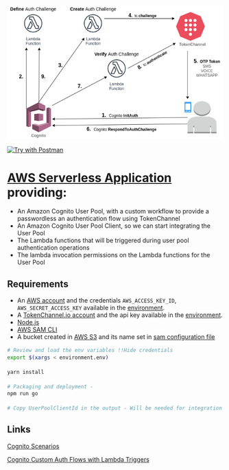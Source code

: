 ![Diagram](diagram.png)

[![Try with Postman](https://run.pstmn.io/button.svg)](https://www.getpostman.com/collections/6341f2799654255c9b1a)


# [AWS Serverless Application](https://aws.amazon.com/serverless/sam/) providing:

* An Amazon Cognito User Pool, with a custom workflow to provide a passwordless an authentication flow using TokenChannel
* An Amazon Cognito User Pool Client, so we can start integrating the User Pool
* The Lambda functions that will be triggered during user pool authentication operations
* The lambda invocation permissions on the Lambda functions for the User Pool

## Requirements

* An [AWS account](https://aws.amazon.com/console/) and the credentials `AWS_ACCESS_KEY_ID`, `AWS_SECRET_ACCESS_KEY` available in the [environment](environment.env).
* A [TokenChannel.io account](https://tokenchannel.io) and the api key available in the [environment](environment.env).
* [Node.js](https://nodejs.org/en/download/)
* [AWS SAM CLI](https://github.com/awslabs/aws-sam-cli)
* A bucket created in [AWS S3](https://s3.console.aws.amazon.com/s3/home) and its name set in [sam configuration file](samconfig.toml)

```bash
# Review and load the env variables !!Hide credentials
export $(xargs < environment.env)

yarn install

# Packaging and deployment - 
npm run go

# Copy UserPoolClientId in the output - Will be needed for integration
```

## Links

[Cognito Scenarios](https://docs.aws.amazon.com/cognito/latest/developerguide/cognito-scenarios.html)

[Cognito Custom Auth Flows with Lambda Triggers](https://docs.aws.amazon.com/cognito/latest/developerguide/cognito-user-identity-pools-working-with-aws-lambda-triggers.html)
